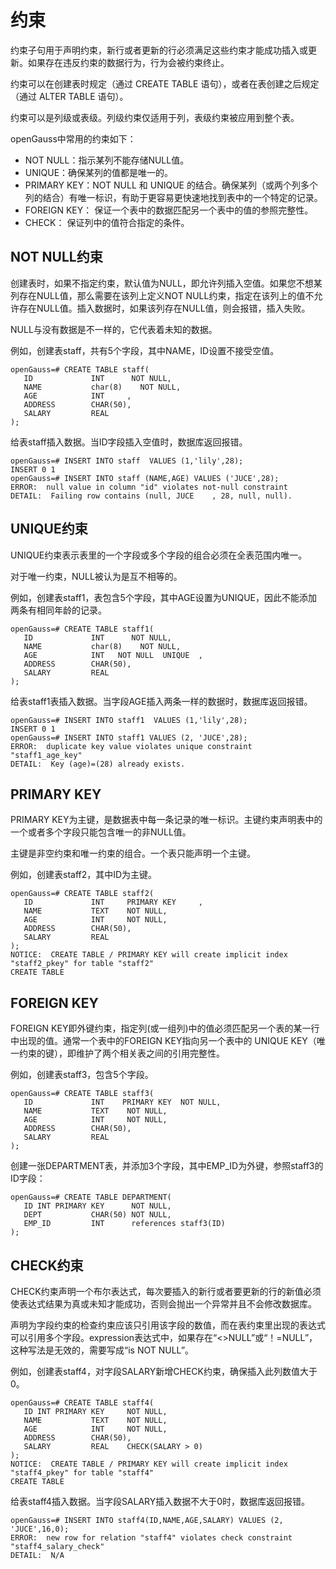 # 约束<a name="ZH-CN_TOPIC_0000001225258421"></a>

约束子句用于声明约束，新行或者更新的行必须满足这些约束才能成功插入或更新。如果存在违反约束的数据行为，行为会被约束终止。

约束可以在创建表时规定（通过 CREATE TABLE 语句），或者在表创建之后规定（通过 ALTER TABLE 语句）。

约束可以是列级或表级。列级约束仅适用于列，表级约束被应用到整个表。

openGauss中常用的约束如下：

-   NOT NULL：指示某列不能存储NULL值。
-   UNIQUE：确保某列的值都是唯一的。
-   PRIMARY KEY：NOT NULL 和 UNIQUE 的结合。确保某列（或两个列多个列的结合）有唯一标识，有助于更容易更快速地找到表中的一个特定的记录。
-   FOREIGN KEY： 保证一个表中的数据匹配另一个表中的值的参照完整性。
-   CHECK： 保证列中的值符合指定的条件。

## NOT NULL约束<a name="section74155314398"></a>

创建表时，如果不指定约束，默认值为NULL，即允许列插入空值。如果您不想某列存在NULL值，那么需要在该列上定义NOT NULL约束，指定在该列上的值不允许存在NULL值。插入数据时，如果该列存在NULL值，则会报错，插入失败。

NULL与没有数据是不一样的，它代表着未知的数据。

例如，创建表staff，共有5个字段，其中NAME，ID设置不接受空值。

```
openGauss=# CREATE TABLE staff(
   ID             INT      NOT NULL,
   NAME           char(8)    NOT NULL,
   AGE            INT     ,
   ADDRESS        CHAR(50),
   SALARY         REAL
);
```

给表staff插入数据。当ID字段插入空值时，数据库返回报错。

```
openGauss=# INSERT INTO staff  VALUES (1,'lily',28);
INSERT 0 1
openGauss=# INSERT INTO staff (NAME,AGE) VALUES ('JUCE',28);
ERROR:  null value in column "id" violates not-null constraint
DETAIL:  Failing row contains (null, JUCE    , 28, null, null).
```

## UNIQUE约束<a name="section11621339171820"></a>

UNIQUE约束表示表里的一个字段或多个字段的组合必须在全表范围内唯一。

对于唯一约束，NULL被认为是互不相等的。

例如，创建表staff1，表包含5个字段，其中AGE设置为UNIQUE，因此不能添加两条有相同年龄的记录。

```
openGauss=# CREATE TABLE staff1(
   ID             INT      NOT NULL,
   NAME           char(8)    NOT NULL,
   AGE            INT   NOT NULL  UNIQUE  ,
   ADDRESS        CHAR(50),
   SALARY         REAL
);
```

给表staff1表插入数据。当字段AGE插入两条一样的数据时，数据库返回报错。

```
openGauss=# INSERT INTO staff1  VALUES (1,'lily',28);
INSERT 0 1
openGauss=# INSERT INTO staff1 VALUES (2, 'JUCE',28);
ERROR:  duplicate key value violates unique constraint "staff1_age_key"
DETAIL:  Key (age)=(28) already exists.
```

## PRIMARY KEY<a name="section1523416278320"></a>

PRIMARY KEY为主键，是数据表中每一条记录的唯一标识。主键约束声明表中的一个或者多个字段只能包含唯一的非NULL值。

主键是非空约束和唯一约束的组合。一个表只能声明一个主键。

例如，创建表staff2，其中ID为主键。

```
openGauss=# CREATE TABLE staff2(
   ID             INT     PRIMARY KEY     ,
   NAME           TEXT    NOT NULL,
   AGE            INT     NOT NULL,
   ADDRESS        CHAR(50),
   SALARY         REAL
);
NOTICE:  CREATE TABLE / PRIMARY KEY will create implicit index "staff2_pkey" for table "staff2"
CREATE TABLE
```

## FOREIGN KEY<a name="section73906231756"></a>

FOREIGN KEY即外键约束，指定列\(或一组列\)中的值必须匹配另一个表的某一行中出现的值。通常一个表中的FOREIGN KEY指向另一个表中的 UNIQUE KEY（唯一约束的键），即维护了两个相关表之间的引用完整性。

例如，创建表staff3，包含5个字段。

```
openGauss=# CREATE TABLE staff3(
   ID             INT    PRIMARY KEY  NOT NULL,
   NAME           TEXT    NOT NULL,
   AGE            INT     NOT NULL,
   ADDRESS        CHAR(50),
   SALARY         REAL
);
```

创建一张DEPARTMENT表，并添加3个字段，其中EMP\_ID为外键，参照staff3的ID字段：

```
openGauss=# CREATE TABLE DEPARTMENT(
   ID INT PRIMARY KEY      NOT NULL,
   DEPT           CHAR(50) NOT NULL,
   EMP_ID         INT      references staff3(ID)
);
```

## CHECK约束<a name="section420253744116"></a>

CHECK约束声明一个布尔表达式，每次要插入的新行或者要更新的行的新值必须使表达式结果为真或未知才能成功，否则会抛出一个异常并且不会修改数据库。

声明为字段约束的检查约束应该只引用该字段的数值，而在表约束里出现的表达式可以引用多个字段。expression表达式中，如果存在“<\>NULL”或“！=NULL”，这种写法是无效的，需要写成“is NOT NULL”。

例如，创建表staff4，对字段SALARY新增CHECK约束，确保插入此列数值大于0。

```
openGauss=# CREATE TABLE staff4(
   ID INT PRIMARY KEY     NOT NULL,
   NAME           TEXT    NOT NULL,
   AGE            INT     NOT NULL,
   ADDRESS        CHAR(50),
   SALARY         REAL    CHECK(SALARY > 0)
);
NOTICE:  CREATE TABLE / PRIMARY KEY will create implicit index "staff4_pkey" for table "staff4"
CREATE TABLE
```

给表staff4插入数据。当字段SALARY插入数据不大于0时，数据库返回报错。

```
openGauss=# INSERT INTO staff4(ID,NAME,AGE,SALARY) VALUES (2, 'JUCE',16,0);
ERROR:  new row for relation "staff4" violates check constraint "staff4_salary_check"
DETAIL:  N/A
```

